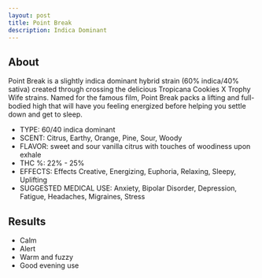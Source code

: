 ```yaml
---
layout: post
title: Point Break
description: Indica Dominant 
---
```

## About
Point Break is a slightly indica dominant hybrid strain (60% indica/40% sativa) created through crossing the delicious Tropicana Cookies X Trophy Wife strains. Named for the famous film, Point Break packs a lifting and full-bodied high that will have you feeling energized before helping you settle down and get to sleep. 

* TYPE: 60/40 indica dominant
* SCENT: Citrus, Earthy, Orange, Pine, Sour, Woody
* FLAVOR: sweet and sour vanilla citrus with touches of woodiness upon exhale
* THC %: 22% - 25%
* EFFECTS: Effects Creative, Energizing, Euphoria, Relaxing, Sleepy, Uplifting
* SUGGESTED MEDICAL USE: Anxiety, Bipolar Disorder, Depression, Fatigue, Headaches, Migraines, Stress

## Results

* Calm
* Alert
* Warm and fuzzy
* Good evening use
